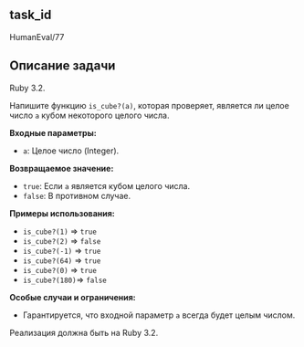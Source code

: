 ## task_id
HumanEval/77

## Описание задачи
Ruby 3.2.

Напишите функцию `is_cube?(a)`, которая проверяет, является ли целое число `a` кубом некоторого целого числа.

**Входные параметры:**

* `a`: Целое число (Integer).

**Возвращаемое значение:**

* `true`: Если `a` является кубом целого числа.
* `false`: В противном случае.

**Примеры использования:**

* `is_cube?(1)`  => `true`
* `is_cube?(2)`  => `false`
* `is_cube?(-1)` => `true`
* `is_cube?(64)` => `true`
* `is_cube?(0)`  => `true`
* `is_cube?(180)`=> `false`

**Особые случаи и ограничения:**

* Гарантируется, что входной параметр `a` всегда будет целым числом.


Реализация должна быть на Ruby 3.2.


